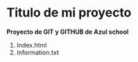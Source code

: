 # Titulo de mi proyecto
**Proyecto de GIT y GITHUB de Azul school**

[//]:# (Listas enumeradas)

1. Index.html
2. Information.txt